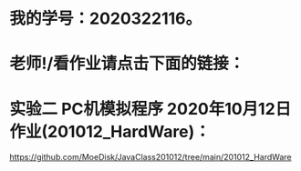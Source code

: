 # 我的学号：2020322116。

# 老师!/看作业请点击下面的链接：

# 实验二 PC机模拟程序 2020年10月12日作业(201012_HardWare)：
https://github.com/MoeDisk/JavaClass201012/tree/main/201012_HardWare
